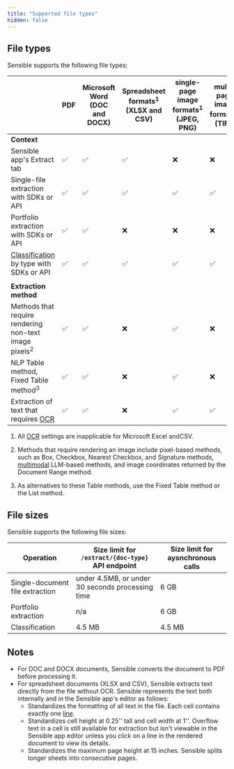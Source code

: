 ```yaml
---
title: "Supported file types"
hidden: false
---
```


## File types

Sensible supports the following file types:

|                                                              | PDF  | Microsoft Word<br/> (DOC and DOCX) | Spreadsheet formats<sup>1</sup><br/>(XLSX and CSV) | single-page image formats<sup>1</sup><br/> (JPEG, PNG) | multi-page image formats<sup>1</sup><br> (TIFF) |
| ------------------------------------------------------------ | ---- | ---------------------------------- | -------------------------------------------------- | ------------------------------------------------------ | ----------------------------------------------- |
| **Context**                                                  |      |                                    |                                                    |                                                        |                                                 |
| Sensible app's Extract tab                                   | ✅    | ✅                                  | ✅                                                  | ❌                                                      | ❌                                               |
| Single-file extraction with SDKs or API                      | ✅    | ✅                                  | ✅                                                  | ✅                                                      | ✅                                               |
| Portfolio extraction with SDKs or API                        | ✅    | ✅                                  | ❌                                                  | ❌                                                      | ❌                                               |
| [Classification](doc:classify) by type with SDKs or API      | ✅    | ✅                                  | ✅                                                  | ✅                                                      | ✅                                               |
|                                                              |      |                                    |                                                    |                                                        |                                                 |
| **Extraction method**                                        |      |                                    |                                                    |                                                        |                                                 |
| Methods that require rendering non-text image pixels<sup>2</sup> | ✅    | ✅                                  | ❌                                                  | ✅                                                      | ❌                                               |
| NLP Table method,<br/>Fixed Table method<sup>3</sup><br/>    | ✅    | ✅                                  | ❌                                                  | ✅                                                      | ❌                                               |
| Extraction of text that requires [OCR](doc:ocr)              | ✅    | ✅                                  | ❌                                                  | ✅                                                      | ✅                                               |


1. All [OCR](doc:ocr) settings are inapplicable for Microsoft Excel andCSV. 

2. Methods that require rendering an image include pixel-based methods, such as Box, Checkbox, Nearest Checkbox, and Signature methods, [multimodal](doc:query-group#parameters) LLM-based methods, and image coordinates returned by the Document Range method.

3. As alternatives to these Table methods, use the Fixed Table method or the List method.
## File sizes

Sensible supports the following file sizes:

| Operation              | Size limit for `/extract/{doc-type}` API endpoint                | Size limit for aysnchronous calls |
| ---------------------- | ------------------------------------------------ | ----------------------- |
| Single-document file extraction | under 4.5MB, or under 30 seconds processing time | 6 GB                    |
| Portfolio extraction   | n/a                                              | 6 GB                    |
| Classification         | 4.5 MB                                           | 4.5 MB                  |

## Notes

- For DOC and DOCX documents, Sensible converts the document to PDF before processing it.
- For spreadsheet documents (XLSX and CSV), Sensible extracts text directly from the file without OCR. Sensible represents the text both internally and in the Sensible app's editor as follows:
     - Standardizes the formatting of all text in the file. Each cell contains exactly one [line](doc:lines).
     - Standardizes cell height at 0.25'' tall and cell width at 1''. Overflow text in a cell is still available for extraction but isn't viewable in the Sensible app editor unless you click on a line in the rendered document to view its details. 
     - Standardizes the maximum page height at 15 inches. Sensible splits longer sheets into consecutive pages.

